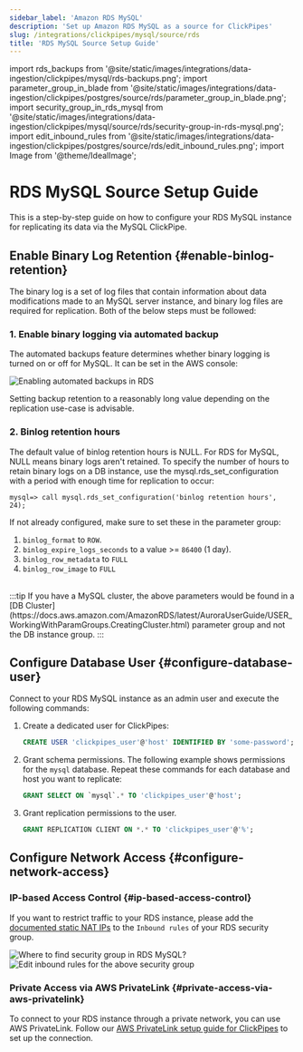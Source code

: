 ```yaml
---
sidebar_label: 'Amazon RDS MySQL'
description: 'Set up Amazon RDS MySQL as a source for ClickPipes'
slug: /integrations/clickpipes/mysql/source/rds
title: 'RDS MySQL Source Setup Guide'
---
```


import rds_backups from '@site/static/images/integrations/data-ingestion/clickpipes/mysql/rds-backups.png';
import parameter_group_in_blade from '@site/static/images/integrations/data-ingestion/clickpipes/postgres/source/rds/parameter_group_in_blade.png';
import security_group_in_rds_mysql from '@site/static/images/integrations/data-ingestion/clickpipes/mysql/source/rds/security-group-in-rds-mysql.png';
import edit_inbound_rules from '@site/static/images/integrations/data-ingestion/clickpipes/postgres/source/rds/edit_inbound_rules.png';
import Image from '@theme/IdealImage';

# RDS MySQL Source Setup Guide

This is a step-by-step guide on how to configure your RDS MySQL instance for replicating its data via the MySQL ClickPipe.

## Enable Binary Log Retention {#enable-binlog-retention}
The binary log is a set of log files that contain information about data modifications made to an MySQL server instance, and binary log files are required for replication. Both of the below steps must be followed:

### 1. Enable binary logging via automated backup
The automated backups feature determines whether binary logging is turned on or off for MySQL. It can be set in the AWS console:

<Image img={rds_backups} alt="Enabling automated backups in RDS" size="lg" border/>

Setting backup retention to a reasonably long value depending on the replication use-case is advisable.

### 2. Binlog retention hours
The default value of binlog retention hours is NULL. For RDS for MySQL, NULL means binary logs aren't retained.
To specify the number of hours to retain binary logs on a DB instance, use the mysql.rds_set_configuration with a period with enough time for replication to occur:

```text
mysql=> call mysql.rds_set_configuration('binlog retention hours', 24);
```

If not already configured, make sure to set these in the parameter group:
1. `binlog_format` to `ROW`.
2. `binlog_expire_logs_seconds` to a value >= `86400` (1 day).
3. `binlog_row_metadata` to `FULL`
4. `binlog_row_image` to `FULL`
<br/>
:::tip
If you have a MySQL cluster, the above parameters would be found in a [DB Cluster](https://docs.aws.amazon.com/AmazonRDS/latest/AuroraUserGuide/USER_WorkingWithParamGroups.CreatingCluster.html) parameter group and not the DB instance group.
:::

## Configure Database User {#configure-database-user}

Connect to your RDS MySQL instance as an admin user and execute the following commands:

1. Create a dedicated user for ClickPipes:

    ```sql
    CREATE USER 'clickpipes_user'@'host' IDENTIFIED BY 'some-password';
    ```

2. Grant schema permissions. The following example shows permissions for the `mysql` database. Repeat these commands for each database and host you want to replicate:

    ```sql
    GRANT SELECT ON `mysql`.* TO 'clickpipes_user'@'host';
    ```

3. Grant replication permissions to the user.

    ```sql
    GRANT REPLICATION CLIENT ON *.* TO 'clickpipes_user'@'%';
    ```

## Configure Network Access {#configure-network-access}

### IP-based Access Control {#ip-based-access-control}

If you want to restrict traffic to your RDS instance, please add the [documented static NAT IPs](../../index.md#list-of-static-ips) to the `Inbound rules` of your RDS security group.

<Image img={security_group_in_rds_mysql} alt="Where to find security group in RDS MySQL?" size="lg" border/>

<Image img={edit_inbound_rules} alt="Edit inbound rules for the above security group" size="lg" border/>

### Private Access via AWS PrivateLink {#private-access-via-aws-privatelink}

To connect to your RDS instance through a private network, you can use AWS PrivateLink. Follow our [AWS PrivateLink setup guide for ClickPipes](/knowledgebase/aws-privatelink-setup-for-clickpipes) to set up the connection.
